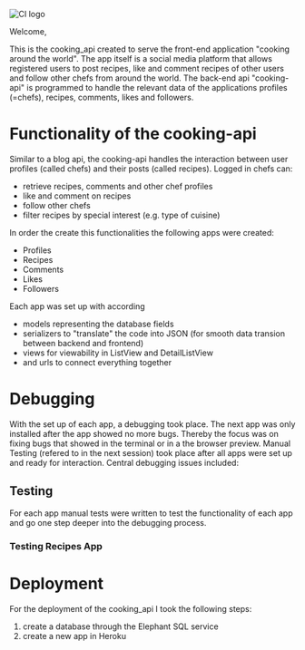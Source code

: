 ![CI logo](https://codeinstitute.s3.amazonaws.com/fullstack/ci_logo_small.png)

Welcome,

This is the cooking_api created to serve the front-end application "cooking around the world". The app itself is a social media platform that allows registered users to post recipes, like and comment recipes of other users and follow other chefs from around the world. The back-end api "cooking-api" is programmed to handle the relevant data of the applications profiles (=chefs), recipes, comments, likes and followers. 

# Functionality of the cooking-api
Similar to a blog api, the cooking-api handles the interaction between user profiles (called chefs) and their posts (called recipes). Logged in chefs can:

* retrieve recipes, comments and other chef profiles
* like and comment on recipes
* follow other chefs
* filter recipes by special interest (e.g. type of cuisine)

In order the create this functionalities the following apps were created:
* Profiles
* Recipes
* Comments
* Likes
* Followers

Each app was set up with according 
* models representing the database fields
* serializers to "translate" the code into JSON (for smooth data transion between backend and frontend)
* views for viewability in ListView and DetailListView
* and urls to connect everything together 

# Debugging
With the set up of each app, a debugging took place. The next app was only installed after the app showed no more bugs. Thereby the focus was on fixing bugs that showed in the terminal or in a the browser preview. Manual Testing (refered to in the next session) took place after all apps were set up and ready for interaction.
Central debugging issues included:

##


## Testing

For each app manual tests were written to test the functionality of each app and go one step deeper into the debugging process.

### Testing Recipes App



# Deployment
For the deployment of the cooking_api I took the following steps:
1. create a database through the Elephant SQL service
2. create a new app in Heroku
